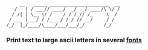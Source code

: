          __   _____ ______________________  __
       /   | / ___// ____/  _/  _/ ____/\ \/ /
      / /| | \__ \/ /    / / / // /_     \  /
     / ___ |___/ / /____/ /_/ // __/     / /
    /_/  |_/____/\____/___/___/_/       /_/

### Print text to large ascii letters in several [fonts](http://www.figlet.org/examples.html)
